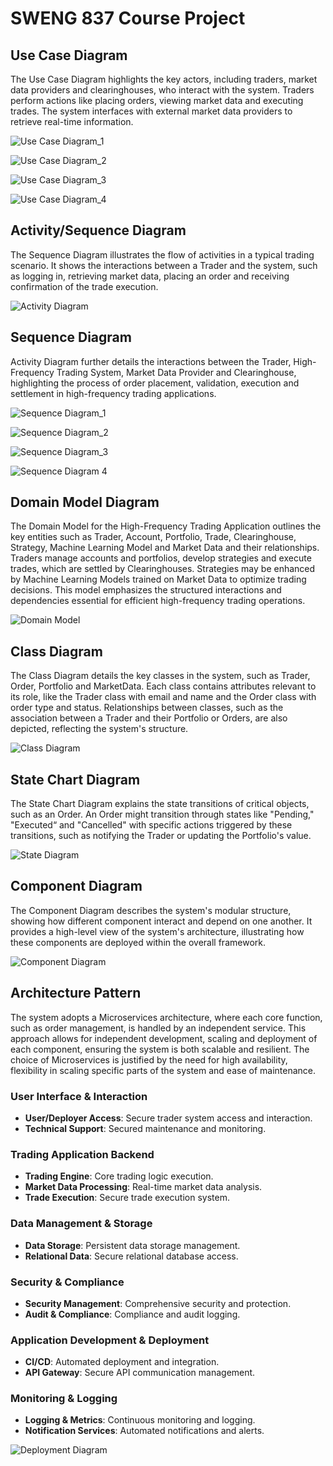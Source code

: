 # SWENG 837 Course Project

## Use Case Diagram
The Use Case Diagram highlights the key actors, including traders, market data providers and clearinghouses, who interact with the system. Traders perform actions like placing orders, viewing market data and executing trades. The system interfaces with external market data providers to retrieve real-time information.

![Use Case Diagram_1](diagrams/use_case_diagram_1.png)

![Use Case Diagram_2](diagrams/use_case_diagram_2.png)

![Use Case Diagram_3](diagrams/use_case_diagram_3.png)

![Use Case Diagram_4](diagrams/use_case_diagram_4.png)

## Activity/Sequence Diagram
The Sequence Diagram illustrates the flow of activities in a typical trading scenario. It shows the interactions between a Trader and the system, such as logging in, retrieving market data, placing an order and receiving confirmation of the trade execution. 

![Activity Diagram](diagrams/activity_diagram.png)

## Sequence Diagram
Activity Diagram further details the interactions between the Trader, High-Frequency Trading System, Market Data Provider and Clearinghouse, highlighting the process of order placement, validation, execution and settlement in high-frequency trading applications.

![Sequence Diagram_1](diagrams/sequence_diagram_1.png)

![Sequence Diagram_2](diagrams/sequence_diagram_2.png)

![Sequence Diagram_3](diagrams/sequence_diagram_3.png)

![Sequence Diagram 4](diagrams/sequence_diagram_4.png)

## Domain Model Diagram
The Domain Model for the High-Frequency Trading Application outlines the key entities such as Trader, Account, Portfolio, Trade, Clearinghouse, Strategy, Machine Learning Model and Market Data and their relationships. Traders manage accounts and portfolios, develop strategies and execute trades, which are settled by Clearinghouses. Strategies may be enhanced by Machine Learning Models trained on Market Data to optimize trading decisions. This model emphasizes the structured interactions and dependencies essential for efficient high-frequency trading operations.

![Domain Model](diagrams/domain_model_diagram.png)

## Class Diagram
The Class Diagram details the key classes in the system, such as Trader, Order, Portfolio and MarketData. Each class contains attributes relevant to its role, like the Trader class with email and name and the Order class with order type and status. Relationships between classes, such as the association between a Trader and their Portfolio or Orders, are also depicted, reflecting the system's structure.

![Class Diagram](class_diagram.png)

## State Chart Diagram
The State Chart Diagram explains the state transitions of critical objects, such as an Order. An Order might transition through states like "Pending," "Executed“ and "Cancelled" with specific actions triggered by these transitions, such as notifying the Trader or updating the Portfolio's value.

![State Diagram](diagrams/state_diagram.png)

## Component Diagram
The Component Diagram describes the system's modular structure, showing how different component interact and depend on one another. It provides a high-level view of the system's architecture, illustrating how these components are deployed within the overall framework.

![Component Diagram](diagrams/component_diagram.png)

## Architecture Pattern
The system adopts a Microservices architecture, where each core function, such as order management, is handled by an independent service. This approach allows for independent development, scaling and deployment of each component, ensuring the system is both scalable and resilient. The choice of Microservices is justified by the need for high availability, flexibility in scaling specific parts of the system and ease of maintenance.

### User Interface & Interaction
- **User/Deployer Access**: Secure trader system access and interaction.
- **Technical Support**: Secured maintenance and monitoring.

### Trading Application Backend
- **Trading Engine**: Core trading logic execution.
- **Market Data Processing**: Real-time market data analysis.
- **Trade Execution**: Secure trade execution system.

### Data Management & Storage
- **Data Storage**: Persistent data storage management.
- **Relational Data**: Secure relational database access.

### Security & Compliance
- **Security Management**: Comprehensive security and protection.
- **Audit & Compliance**: Compliance and audit logging.

### Application Development & Deployment
- **CI/CD**: Automated deployment and integration.
- **API Gateway**: Secure API communication management.

### Monitoring & Logging
- **Logging & Metrics**: Continuous monitoring and logging.
- **Notification Services**: Automated notifications and alerts.

![Deployment Diagram](diagrams/deployment_diagram.png)
